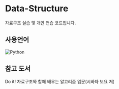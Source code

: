 # Data-Structure

자료구조 실습 및 개인 연습 코드입니다.  


## 사용언어
<img alt="Python" src ="https://img.shields.io/badge/Python-3776AB.svg?&style=for-the-badge&logo=Python&logoColor=white"/>

## 참고 도서
Do it! 자료구조와 함께 배우는 알고리즘 입문(시바타 보요 저)
